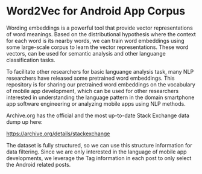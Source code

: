 # Word2Vec for Android App Corpus

Wording embeddings is a powerful tool that provide vector representations of word meanings. Based on the distributional hypothesis where the context for each word is its nearby words, we can train word embeddings using some large-scale corpus to learn the vector representations. These word vectors, can be used for semantic analysis and other languange classification tasks. 

To facilitate other researchers for basic languange analysis task, many NLP researchers have released some pretrained word embeddings. This repository is for sharing our pretrained word embeddings on the vocabulary of mobile app development, which can be used for other researchers interested in understanding the language pattern in the domain smartphone app software engineering or analyzing mobile apps using NLP methods. 

Archive.org has the official and the most up-to-date Stack Exchange data dump up here:

https://archive.org/details/stackexchange

The dataset is fully structured, so we can use this structure information for data filtering. Since we are only interested in the language of mobile app developments, we leverage the Tag information in each post to only select the Android related posts. 
